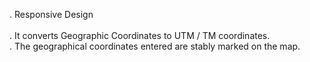 . Responsive Design <br>               
. It converts Geographic Coordinates to UTM / TM coordinates. <br> 
. The geographical coordinates entered are stably marked on the map.
